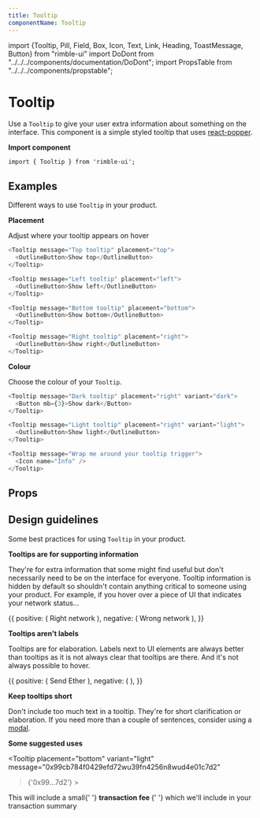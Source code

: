 ```yaml
---
title: Tooltip
componentName: Tooltip
---
```


import {Tooltip, Pill, Field, Box, Icon, Text, Link, Heading, ToastMessage, Button} from "rimble-ui"
import DoDont from "../../../components/documentation/DoDont";
import PropsTable from "../../../components/propstable";

# Tooltip

Use a `Tooltip` to give your user extra information about something on the interface. This component is a simple styled tooltip that uses [react-popper](https://github.com/d8660091/react-popper).

**Import component**

```
import { Tooltip } from 'rimble-ui';
```

## Examples

Different ways to use `Tooltip` in your product.

**Placement**

Adjust where your tooltip appears on hover

```js is=react-live
<Tooltip message="Top tooltip" placement="top">
  <OutlineButton>Show top</OutlineButton>
</Tooltip>
```

```js is=react-live
<Tooltip message="Left tooltip" placement="left">
  <OutlineButton>Show left</OutlineButton>
</Tooltip>
```

```js is=react-live
<Tooltip message="Bottom tooltip" placement="bottom">
  <OutlineButton>Show bottom</OutlineButton>
</Tooltip>
```

```js is=react-live
<Tooltip message="Right tooltip" placement="right">
  <OutlineButton>Show right</OutlineButton>
</Tooltip>
```

**Colour**

Choose the colour of your `Tooltip`.

```js is=react-live
<Tooltip message="Dark tooltip" placement="right" variant="dark">
  <Button mb={3}>Show dark</Button>
</Tooltip>
```

```js is=react-live
<Tooltip message="Light tooltip" placement="right" variant="light">
  <OutlineButton>Show light</OutlineButton>
</Tooltip>
```

```js is=react-live
<Tooltip message="Wrap me around your tooltip trigger">
  <Icon name="Info" />
</Tooltip>
```

## Props

<PropsTable propMetaData={props.propMetaData} />

## Design guidelines

Some best practices for using `Tooltip` in your product.

**Tooltips are for supporting information**

They're for extra information that some might find useful but don't necessarily need to be on the interface for everyone. Tooltip information is hidden by default so shouldn't contain anything critical to someone using your product. For example, if you hover over a piece of UI that indicates your network status...

<DoDont>
  {{
    positive: (
    <Tooltip
              placement="right"
              variant="dark"
              message="You're on the Rinkeby network"
            >
              <Button.Text icon="Check">Right network</Button.Text>
            </Tooltip>
    ),
    negative: (
    <Tooltip
              placement="right"
              variant="dark"
              message="To use this dApp you must be on the Rinkeby network"
            >
              <Button.Text icon="Warning">Wrong network</Button.Text>
            </Tooltip>
    ),
  }}
</DoDont>

**Tooltips aren't labels**

Tooltips are for elaboration. Labels next to UI elements are always better than tooltips as it is not always clear that tooltips are there. And it's not always possible to hover.

<DoDont>
  {{
    positive: (
      <Tooltip
        placement="bottom"
        variant="light"
        message="This will start the transaction"
      >
        <Button.Outline icon="Send">Send Ether</Button.Outline>
      </Tooltip>
    ),
    negative: (
      <Tooltip placement="bottom" variant="light" message="Send Ether">
        <Button.Outline icon="Send" />
      </Tooltip>
    ),
  }}
</DoDont>

**Keep tooltips short**

Don't include too much text in a tooltip. They're for short clarification or elaboration. If you need more than a couple of sentences, consider using a [modal](/components/rimble-ui/Modal).

**Some suggested uses**

<Tooltip
placement="bottom"
variant="light"
message="0x99cb784f0429efd72wu39fn4256n8wud4e01c7d2"

> <Pill>{'0x99...7d2'}</Pill> > </Tooltip>

<Text mt={3}>
  This will include a small{' '}
  <Tooltip message="This pays for your transaction to be added to the blockchain">
    <strong>transaction fee </strong>
  </Tooltip>{' '}
   which we'll include in your transaction summary
</Text>
